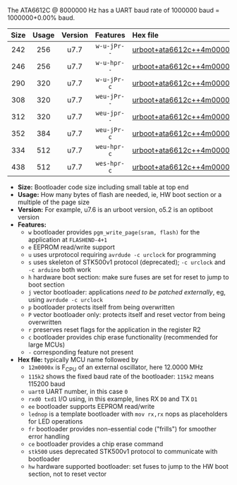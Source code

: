 The ATA6612C @ 8000000 Hz has a UART baud rate of 1000000 baud = 1000000+0.00% baud.

|Size|Usage|Version|Features|Hex file|
|:-:|:-:|:-:|:-:|:--|
|242|256|u7.7|`w-u-jPr--`|[urboot+ata6612c++4m0000x++500k0_uart0_rxd0_txd1_lednop.hex](https://raw.githubusercontent.com/stefanrueger/urboot.hex/main/mcus/ata6612c/external_oscillator/fcpu++4m0000_Hz/br++500k0_bps/urboot+ata6612c++4m0000x++500k0_uart0_rxd0_txd1_lednop.hex)|
|246|256|u7.7|`w-u-hpr--`|[urboot+ata6612c++4m0000x++500k0_uart0_rxd0_txd1_lednop_fr_hw.hex](https://raw.githubusercontent.com/stefanrueger/urboot.hex/main/mcus/ata6612c/external_oscillator/fcpu++4m0000_Hz/br++500k0_bps/urboot+ata6612c++4m0000x++500k0_uart0_rxd0_txd1_lednop_fr_hw.hex)|
|290|320|u7.7|`w-u-jPr-c`|[urboot+ata6612c++4m0000x++500k0_uart0_rxd0_txd1_lednop_fr_ce.hex](https://raw.githubusercontent.com/stefanrueger/urboot.hex/main/mcus/ata6612c/external_oscillator/fcpu++4m0000_Hz/br++500k0_bps/urboot+ata6612c++4m0000x++500k0_uart0_rxd0_txd1_lednop_fr_ce.hex)|
|308|320|u7.7|`weu-jPr--`|[urboot+ata6612c++4m0000x++500k0_uart0_rxd0_txd1_ee_lednop.hex](https://raw.githubusercontent.com/stefanrueger/urboot.hex/main/mcus/ata6612c/external_oscillator/fcpu++4m0000_Hz/br++500k0_bps/urboot+ata6612c++4m0000x++500k0_uart0_rxd0_txd1_ee_lednop.hex)|
|312|320|u7.7|`weu-jpr--`|[urboot+ata6612c++4m0000x++500k0_uart0_rxd0_txd1_ee_lednop_fr.hex](https://raw.githubusercontent.com/stefanrueger/urboot.hex/main/mcus/ata6612c/external_oscillator/fcpu++4m0000_Hz/br++500k0_bps/urboot+ata6612c++4m0000x++500k0_uart0_rxd0_txd1_ee_lednop_fr.hex)|
|352|384|u7.7|`weu-jPr-c`|[urboot+ata6612c++4m0000x++500k0_uart0_rxd0_txd1_ee_lednop_fr_ce.hex](https://raw.githubusercontent.com/stefanrueger/urboot.hex/main/mcus/ata6612c/external_oscillator/fcpu++4m0000_Hz/br++500k0_bps/urboot+ata6612c++4m0000x++500k0_uart0_rxd0_txd1_ee_lednop_fr_ce.hex)|
|334|512|u7.7|`weu-hpr-c`|[urboot+ata6612c++4m0000x++500k0_uart0_rxd0_txd1_ee_lednop_fr_ce_hw.hex](https://raw.githubusercontent.com/stefanrueger/urboot.hex/main/mcus/ata6612c/external_oscillator/fcpu++4m0000_Hz/br++500k0_bps/urboot+ata6612c++4m0000x++500k0_uart0_rxd0_txd1_ee_lednop_fr_ce_hw.hex)|
|438|512|u7.7|`wes-hpr-c`|[urboot+ata6612c++4m0000x++500k0_uart0_rxd0_txd1_ee_lednop_fr_ce_stk500_hw.hex](https://raw.githubusercontent.com/stefanrueger/urboot.hex/main/mcus/ata6612c/external_oscillator/fcpu++4m0000_Hz/br++500k0_bps/urboot+ata6612c++4m0000x++500k0_uart0_rxd0_txd1_ee_lednop_fr_ce_stk500_hw.hex)|

- **Size:** Bootloader code size including small table at top end
- **Usage:** How many bytes of flash are needed, ie, HW boot section or a multiple of the page size
- **Version:** For example, u7.6 is an urboot version, o5.2 is an optiboot version
- **Features:**
  + `w` bootloader provides `pgm_write_page(sram, flash)` for the application at `FLASHEND-4+1`
  + `e` EEPROM read/write support
  + `u` uses urprotocol requiring `avrdude -c urclock` for programming
  + `s` uses skeleton of STK500v1 protocol (deprecated); `-c urclock` and `-c arduino` both work
  + `h` hardware boot section: make sure fuses are set for reset to jump to boot section
  + `j` vector bootloader: applications *need to be patched externally*, eg, using `avrdude -c urclock`
  + `p` bootloader protects itself from being overwritten
  + `P` vector bootloader only: protects itself and reset vector from being overwritten
  + `r` preserves reset flags for the application in the register R2
  + `c` bootloader provides chip erase functionality (recommended for large MCUs)
  + `-` corresponding feature not present
- **Hex file:** typically MCU name followed by
  + `12m0000x` is F<sub>CPU</sub> of an external oscillator, here 12.0000 MHz
  + `115k2` shows the fixed baud rate of the bootloader: `115k2` means 115200 baud
  + `uart0` UART number, in this case `0`
  + `rxd0 txd1` I/O using, in this example, lines RX `D0` and TX `D1`
  + `ee` bootloader supports EEPROM read/write
  + `lednop` is a template bootloader with `mov rx,rx` nops as placeholders for LED operations
  + `fr` bootloader provides non-essential code ("frills") for smoother error handling
  + `ce` bootloader provides a chip erase command
  + `stk500` uses deprecated STK500v1 protocol to communicate with bootloader
  + `hw` hardware supported bootloader: set fuses to jump to the HW boot section, not to reset vector
